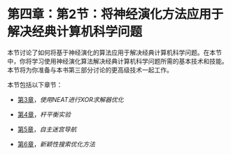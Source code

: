 # 第四章：第2节：将神经演化方法应用于解决经典计算机科学问题

本节讨论了如何将基于神经演化的算法应用于解决经典计算机科学问题。在本节中，你将学习使用神经演化算法解决经典计算机科学问题所需的基本技术和技能。本节将为你准备与本书第三部分讨论的更高级技术一起工作。

本节包括以下章节：

+   [第3章](7acd0cf5-c389-4e55-93d7-9438fcaa1390.xhtml)，*使用NEAT进行XOR求解器优化*

+   [第4章](34913ccd-6aac-412a-8f54-70d1900cef41.xhtml)，*杆平衡实验*

+   [第5章](22365f85-3003-4b67-8e1e-cc89fa5e259b.xhtml)，*自主迷宫导航*

+   [第6章](62301923-b398-43da-b773-c8b1fe383f1d.xhtml)，*新颖性搜索优化方法*
